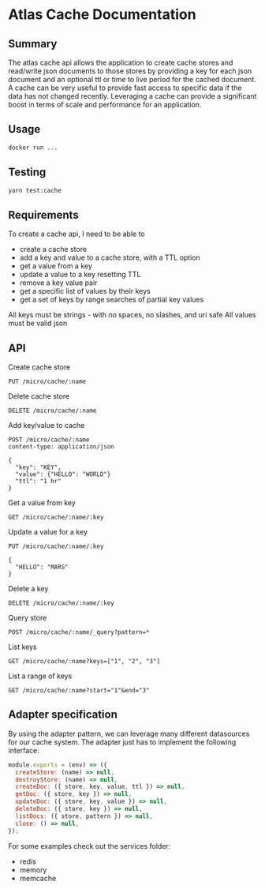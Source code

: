 # Atlas Cache Documentation

## Summary

The atlas cache api allows the application to create cache stores and read/write json documents to those stores by providing a key for each json document and an optional ttl or time to live period for the cached document. A cache can be very useful to provide fast access to specific data if the data has not changed recently. Leveraging a cache can provide a significant boost in terms of scale and performance for an application.

## Usage

```sh
docker run ...
```

## Testing

```sh
yarn test:cache
```

## Requirements

To create a cache api, I need to be able to

- create a cache store
- add a key and value to a cache store, with a TTL option
- get a value from a key
- update a value to a key resetting TTL
- remove a key value pair
- get a specific list of values by their keys
- get a set of keys by range searches of partial key values

All keys must be strings - with no spaces, no slashes, and uri safe
All values must be valid json

## API

Create cache store

```
PUT /micro/cache/:name
```

Delete cache store

```
DELETE /micro/cache/:name
```

Add key/value to cache

```
POST /micro/cache/:name
content-type: application/json

{
  "key": "KEY",
  "value": {"HELLO": "WORLD"}
  "ttl": "1 hr"
}
```

Get a value from key

```
GET /micro/cache/:name/:key
```

Update a value for a key

```
PUT /micro/cache/:name/:key

{
  "HELLO": "MARS"
}
```

Delete a key

```
DELETE /micro/cache/:name/:key
```

Query store

```
POST /micro/cache/:name/_query?pattern=*
```

List keys

```
GET /micro/cache/:name?keys=["1", "2", "3"]
```

List a range of keys

```
GET /micro/cache/:name?start="1"&end="3"
```

## Adapter specification

By using the adapter pattern, we can leverage many different datasources for our cache system. The adapter just has to implement the following interface:

```js
module.exports = (env) => ({
  createStore: (name) => null,
  destroyStore: (name) => null,
  createDoc: ({ store, key, value, ttl }) => null,
  getDoc: ({ store, key }) => null,
  updateDoc: ({ store, key, value }) => null,
  deleteDoc: ({ store, key }) => null,
  listDocs: ({ store, pattern }) => null,
  close: () => null,
});
```

For some examples check out the services folder:

- redis
- memory
- memcache
